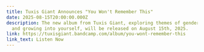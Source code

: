 ```yaml
---
title: Tuxis Giant Announces "You Won't Remember This"
date: 2025-08-15T20:00:00.000Z
description: The new album from Tuxis Giant, exploring themes of gender, memory,
  and growing into yourself, will be released on August 15th, 2025.
link: https://tuxisgiant.bandcamp.com/album/you-wont-remember-this
link_text: Listen Now
---
```

